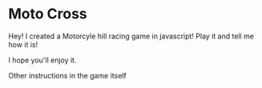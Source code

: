 # Moto Cross
Hey! I created a Motorcyle hill racing game in javascript! Play it and tell me how it is! 

I hope you'll enjoy it.

Other instructions in the game itself
